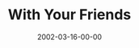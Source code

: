 ---
layout: message
category: message
series: "The Clue Phone Is Ringing"
title: "With Your Friends"
date: 2002-03-16-00-00
message_id: 290
audio: "http://s3.amazonaws.com/crossroads-media/media/legacy/mp3/TCPIR_04_03-17-02_With_Your_Friends.mp3"
audio-duration: "39:57"
flag: "N"
---